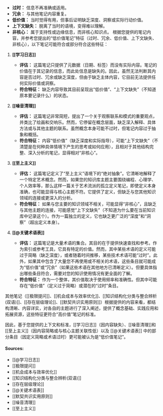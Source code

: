 
- **过时：** 信息不再准确或适用。
- **冗余：** 与其他笔记内容重复。 
- **低价值：** 当时觉得有用，但事后证明缺乏深度、洞察或实际行动价值。 
- **上下文缺失：** 脱离了当时的语境，变得难以理解。 
- **非核心：** 属于支持性或边缘信息，而非核心知识点。
根据您提供的笔记内容，并参考您提出的“低价值笔记”特征（过时、冗余、低价值、上下文缺失、非核心），以下笔记可能符合或部分符合这些特征：

1.  **[[学习日志]]**
    *   **评估：** 这篇笔记只提供了元数据（日期、标签）而没有实际内容。笔记的价值在于其记录的信息，而此处信息是缺失的。因此，虽然无法判断其内容是否过时、冗余或缺乏深度，但由于缺乏主体内容，它目前无法提供任何实际价值或洞察。
    *   **符合特征：** 缺乏内容导致其目前呈现出“低价值”、“上下文缺失”（不知道原本要记录什么）的状态。

2.  **[[噪音清理]]**
    *   **评估：** 这篇笔记非常简短，提出了一个关于观察联系和模式的重要观点，并类比了绘画和交响乐。然而，它停留在概念层面，缺乏深入解释、具体方法或与其他主题的联系。虽然概念本身可能不过时，但笔记内容过于抽象和概括。
    *   **符合特征：** 内容“低价值”（缺乏深度和实际指导），可能“上下文缺失”（不清楚是在何种具体情境下产生的思考或如何应用），且相对于其他结构完整、深入分析的笔记，显得相对“非核心”。

3.  **[[至上主义]]**
    *   **评估：** 这篇笔记定义了“至上主义”语境下的“绝对抽象”。它清晰地解释了一个特定艺术概念。然而，如果您的知识库主题主要围绕编程、心理学、个人效率等，那么这样一篇关于艺术流派的孤立定义笔记，即使定义本身准确，也可能显得与核心主题不符。它提供了定义，但缺乏与您其他知识领域的连接或更深入的分析。
    *   **符合特征：** 如果与您主要的知识领域不相关，可能显得“非核心”，且缺乏与其他主题的连接，可能感觉“上下文缺失”（不知道为什么要在当前知识库中记录这个）。作为一篇独立的定义，它也缺乏更广泛的“深度”和“洞察”（超出定义本身）。

4.  **[[@关键术语表]]**
    *   **评估：** 这篇笔记是大量术语的集合。其目的在于提供快速查找和参考。作为索引或参考工具，它具有特定的价值。然而，其中某些术语的定义可能过于简略（缺乏深度），或者随着时间推移，某些技术术语可能“过时”。此外，如果其中包含了大量您不再使用或不相关的术语，这些条目就可能成为“低价值”或“冗余”（如果这些术语在其他地方已清晰定义）。但要具体指出哪些条目符合，需要对您的知识使用情况有更全面的了解。
    *   **符合特征：** 作为一个整体，其价值取决于使用频率和准确性。但其中可能存在“低价值”（定义过于简略）或潜在的“过时”条目。

其他笔记（[[极限提问]]、[[机会成本与效率优化]]、[[知识结构化分类与整合辨析(双语)]]、[[存在层级理论]]、[[默契共识实用原则]]）根据提供的内容来看，都结构清晰、内容详实，对各自的主题进行了深入阐述，提供了概念基础、实践应用和拓展资源，这些特征更符合“高价值”笔记的标准。

因此，基于您提供的上下文和标准，[[学习日志]]（因内容缺失）、[[噪音清理]]和 [[至上主义]]（因内容简略或与核心主题关联性低）以及 [[@关键术语表]] 中的部分条目（因定义简略或术语过时）更可能被认为是“低价值笔记”。

#### Sources:

- [[@学习日志]]
- [[极限提问]]
- [[机会成本与效率优化]]
- [[知识结构化分类与整合辨析(双语)]]
- [[存在层级理论]]
- [[@关键术语表]]
- [[默契共识实用原则]]
- [[噪音清理]]
- [[至上主义]]